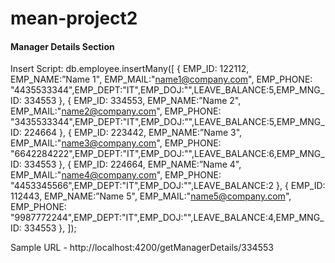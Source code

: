 # mean-project2

#### Manager Details Section ######
 Insert Script:
 db.employee.insertMany([ { EMP_ID: 122112, EMP_NAME:”Name 1", EMP_MAIL:"name1@company.com", EMP_PHONE: "4435533344",EMP_DEPT:"IT",EMP_DOJ:"",LEAVE_BALANCE:5,EMP_MNG_ID: 334553 },
  { EMP_ID: 334553, EMP_NAME:”Name 2", EMP_MAIL:"name2@company.com", EMP_PHONE: "3435533344",EMP_DEPT:"IT",EMP_DOJ:"",LEAVE_BALANCE:5,EMP_MNG_ID: 224664 },
  { EMP_ID: 223442, EMP_NAME:”Name 3", EMP_MAIL:"name3@company.com", EMP_PHONE: "6642284222",EMP_DEPT:"IT",EMP_DOJ:"",LEAVE_BALANCE:6,EMP_MNG_ID: 334553 },
  { EMP_ID: 224664, EMP_NAME:”Name 4", EMP_MAIL:"name4@company.com", EMP_PHONE: "4453345566",EMP_DEPT:"IT",EMP_DOJ:"",LEAVE_BALANCE:2 },
  { EMP_ID: 112443, EMP_NAME:”Name 5", EMP_MAIL:"name5@company.com", EMP_PHONE: "9987772244",EMP_DEPT:"IT",EMP_DOJ:"",LEAVE_BALANCE:4,EMP_MNG_ID: 334553 },
  ]);
  
  
  Sample URL - http://localhost:4200/getManagerDetails/334553
